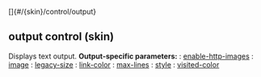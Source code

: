 []{#/{skin}/control/output}
## output control (skin)
Displays text output.
**Output-specific parameters:**
:   [enable-http-images](#/%7Bskin%7D/param/enable-http-images)
:   [image](#/%7Bskin%7D/param/image)
:   [legacy-size](#/%7Bskin%7D/param/legacy-size)
:   [link-color](#/%7Bskin%7D/param/link-color)
:   [max-lines](#/%7Bskin%7D/param/max-lines)
:   [style](#/%7Bskin%7D/param/style)
:   [visited-color](#/%7Bskin%7D/param/visited-color)